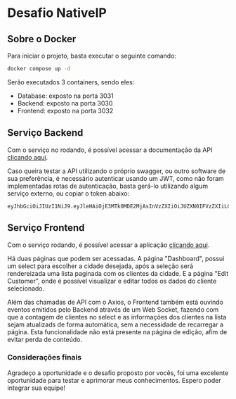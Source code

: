 # Desafio NativeIP

## Sobre o Docker

Para iniciar o projeto, basta executar o seguinte comando:

```sh
docker compose up -d
```

Serão executados 3 containers, sendo eles:

- Database: exposto na porta 3031
- Backend: exposto na porta 3030
- Frontend: exposto na porta 3032

## Serviço Backend

Com o serviço no rodando, é possível acessar a documentação da API [clicando aqui](http://localhost:3030/api-docs).

Caso queira testar a API utilizando o próprio swagger, ou outro software de sua preferência, é necessário autenticar usando um JWT, como não foram implementadas rotas de autenticação, basta gerá-lo utilizando algum serviço externo, ou copiar o token abaixo:

```
eyJhbGciOiJIUzI1NiJ9.eyJleHAiOjE3MTk0MDE2MjAsInVzZXIiOiJUZXN0IFVzZXIiLCJpYXQiOjE2ODc3NzkyMjAsImVtYWlsIjoidXNlckB0ZXN0LmNvbSJ9.hRJlfFl_6X2uwVLUFADQl2pvRTHfd74vMjIop2Av0GI
```

## Serviço Frontend

Com o serviço rodando, é possível acessar a aplicação [clicando aqui](http://localhost:3032/).

Há duas páginas que podem ser acessadas. A página "Dashboard", possui um select para escolher a cidade desejada, após a seleção será rendereizada uma lista paginada com os clientes da cidade. E a página "Edit Customer", onde é possível visualizar e editar todos os dados do cliente selecionado.

Além das chamadas de API com o Axios, o Frontend também está ouvindo eventos emitidos pelo Backend através de um Web Socket, fazendo com que a contagem de clientes no select e as informações dos clientes na lista sejam atualizads de forma automática, sem a necessidade de recarregar a página. Esta funcionalidade não está presente na página de edição, afim de evitar perda de conteúdo.

### Considerações finais

Agradeço a oportunidade e o desafio proposto por vocês, foi uma excelente oportunidade para testar e aprimorar meus conhecimentos. Espero poder integrar sua equipe!